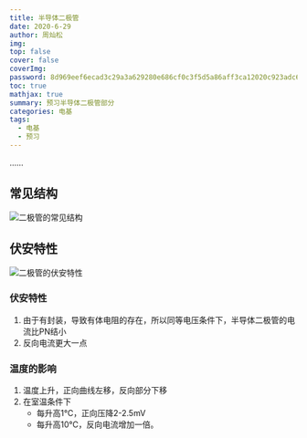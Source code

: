 ```yaml
---
title: 半导体二极管
date: 2020-6-29
author: 周灿松
img: 
top: false
cover: false
coverImg: 
password: 8d969eef6ecad3c29a3a629280e686cf0c3f5d5a86aff3ca12020c923adc6c92
toc: true
mathjax: true
summary: 预习半导体二极管部分
categories: 电基
tags:
  - 电基
  - 预习
---
```


 ……

<!-- more -->

## 常见结构

![二极管的常见结构](/medias/source/常见结构.png)

## 伏安特性

![二极管的伏安特性](/medias/source/二极管的伏安特性.png)

### 伏安特性

1. 由于有封装，导致有体电阻的存在，所以同等电压条件下，半导体二极管的电流比PN结小
2. 反向电流更大一点

### 温度的影响

1. 温度上升，正向曲线左移，反向部分下移
2. 在室温条件下
    + 每升高1℃，正向压降2-2.5mV
    + 每升高10℃，反向电流增加一倍。